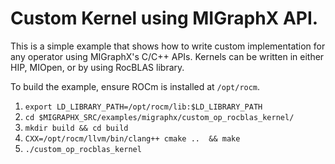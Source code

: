 # Custom Kernel using MIGraphX API. 
 This is a simple example that shows how to write custom implementation for any operator using MIGraphX's C/C++ APIs. 
 Kernels can be written in either HIP, MIOpen, or by using RocBLAS library. 

 To build the example, ensure ROCm is installed at `/opt/rocm`. 
 1.  `export LD_LIBRARY_PATH=/opt/rocm/lib:$LD_LIBRARY_PATH`
 2.  `cd $MIGRAPHX_SRC/examples/migraphx/custom_op_rocblas_kernel/`
 3.  `mkdir build && cd build`
 4.  `CXX=/opt/rocm/llvm/bin/clang++ cmake ..  && make`
 5.  `./custom_op_rocblas_kernel`
